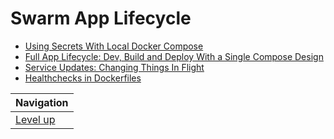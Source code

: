 # Swarm App Lifecycle #

* [Using Secrets With Local Docker Compose](using-secrets-with-local-docker-compose/README.md)
* [Full App Lifecycle: Dev, Build and Deploy With a Single Compose Design](full-app-lifecycle/README.md)
* [Service Updates: Changing Things In Flight](TODO)
* [Healthchecks in Dockerfiles](TODO)

| Navigation               |
| ------------------------ |
| [Level up](../README.md) |
